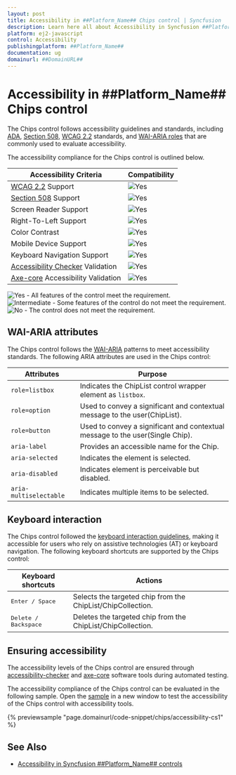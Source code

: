```yaml
---
layout: post
title: Accessibility in ##Platform_Name## Chips control | Syncfusion
description: Learn here all about Accessibility in Syncfusion ##Platform_Name## Chips control of Syncfusion Essential JS 2 and more.
platform: ej2-javascript
control: Accessibility
publishingplatform: ##Platform_Name##
documentation: ug
domainurl: ##DomainURL##
---
```


# Accessibility in ##Platform_Name## Chips control

The Chips control follows accessibility guidelines and standards, including [ADA](https://www.ada.gov/), [Section 508](https://www.section508.gov/), [WCAG 2.2](https://www.w3.org/TR/WCAG22/) standards, and [WAI-ARIA roles](https://www.w3.org/TR/wai-aria/#roles) that are commonly used to evaluate accessibility.

The accessibility compliance for the Chips control is outlined below.

| Accessibility Criteria | Compatibility |
| -- | -- |
| [WCAG 2.2](https://www.w3.org/TR/WCAG22/) Support | <img src="https://cdn.syncfusion.com/content/images/documentation/full.png" alt="Yes"> |
| [Section 508](https://www.section508.gov/) Support | <img src="https://cdn.syncfusion.com/content/images/documentation/full.png" alt="Yes"> |
| Screen Reader Support | <img src="https://cdn.syncfusion.com/content/images/documentation/full.png" alt="Yes"> |
| Right-To-Left Support | <img src="https://cdn.syncfusion.com/content/images/documentation/full.png" alt="Yes"> |
| Color Contrast | <img src="https://cdn.syncfusion.com/content/images/documentation/full.png" alt="Yes"> |
| Mobile Device Support | <img src="https://cdn.syncfusion.com/content/images/documentation/full.png" alt="Yes"> |
| Keyboard Navigation Support | <img src="https://cdn.syncfusion.com/content/images/documentation/full.png" alt="Yes"> |
| [Accessibility Checker](https://www.npmjs.com/package/accessibility-checker) Validation | <img src="https://cdn.syncfusion.com/content/images/documentation/full.png" alt="Yes"> |
| [Axe-core](https://www.npmjs.com/package/axe-core) Accessibility Validation | <img src="https://cdn.syncfusion.com/content/images/documentation/full.png" alt="Yes"> |

<style>
    .post .post-content img {
        display: inline-block;
        margin: 0.5em 0;
    }
</style>
<div><img src="https://cdn.syncfusion.com/content/images/documentation/full.png" alt="Yes" /> - All features of the control meet the requirement.</div>

<div><img src="https://cdn.syncfusion.com/content/images/documentation/partial.png" alt="Intermediate" /> - Some features of the control do not meet the requirement.</div>

<div><img src="https://cdn.syncfusion.com/content/images/documentation/not-supported.png" alt="No" /> - The control does not meet the requirement.</div>

## WAI-ARIA attributes

The Chips control follows the [WAI-ARIA](https://www.w3.org/WAI/ARIA/apg/patterns/) patterns to meet accessibility standards. The following ARIA attributes are used in the Chips control:

| Attributes | Purpose |
| --- | --- |
| `role=listbox` | Indicates the ChipList control wrapper element as `listbox`. |
| `role=option` | Used to convey a significant and contextual message to the user(ChipList). |
| `role=button` | Used to convey a significant and contextual message to the user(Single Chip). |
| `aria-label` | Provides an accessible name for the Chip. |
| `aria-selected` | Indicates the element is selected. |
| `aria-disabled` | Indicates element is perceivable but disabled. |
| `aria-multiselectable` | Indicates multiple items to be selected. |

## Keyboard interaction

The Chips control followed the [keyboard interaction guidelines](https://www.w3.org/WAI/ARIA/apg/patterns/button/#keyboardinteraction), making it accessible for users who rely on assistive technologies (AT) or keyboard navigation. The following keyboard shortcuts are supported by the Chips control:

| Keyboard shortcuts | Actions |
|------------|-------------------|
| <kbd>Enter / Space</kbd> | Selects the targeted chip from the ChipList/ChipCollection. |
| <kbd>Delete / Backspace </kbd> | Deletes the targeted chip from the ChipList/ChipCollection. |

## Ensuring accessibility

The accessibility levels of the Chips control are ensured through [accessibility-checker](https://www.npmjs.com/package/accessibility-checker) and [axe-core](https://www.npmjs.com/package/axe-core) software tools during automated testing.

The accessibility compliance of the Chips control can be evaluated in the following sample. Open the [sample](https://ej2.syncfusion.com/accessibility/chips.html) in a new window to test the accessibility of the Chips control with accessibility tools.

{% previewsample "page.domainurl/code-snippet/chips/accessibility-cs1" %}

## See Also

* [Accessibility in Syncfusion ##Platform_Name## controls](../common/accessibility)
